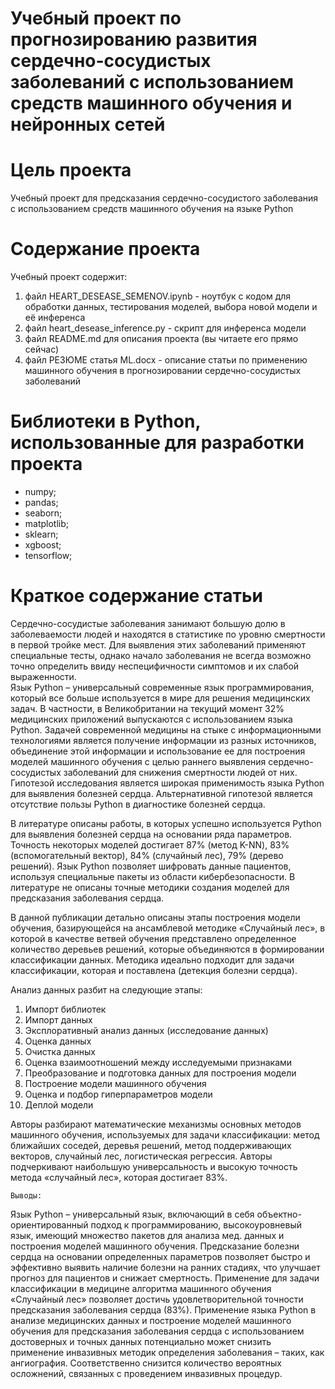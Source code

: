 # Учебный проект по прогнозированию развития сердечно-сосудистых заболеваний с использованием средств машинного обучения и нейронных сетей
# Цель проекта
Учебный проект для предсказания сердечно-сосудистого заболевания с использованием средств машинного обучения на языке Python
# Содержание проекта
Учебный проект содержит: 
1) файл HEART_DESEASE_SEMENOV.ipynb - ноутбук с кодом для обработки данных, тестирования моделей, выбора новой модели и её инференса
2) файл heart_desease_inference.py - скрипт для инференса модели
3) файл README.md для описания проекта (вы читаете его прямо сейчас)
4) файл РЕЗЮМЕ статья ML.docx - описание статьи по применению машинного обучения в прогнозировании сердечно-сосудистых заболеваний
# Библиотеки в Python, использованные для разработки проекта
- numpy;
- pandas;
- seaborn;
- matplotlib;
- sklearn;
- xgboost;
- tensorflow;
# Краткое содержание статьи
Сердечно-сосудистые заболевания занимают большую долю в заболеваемости людей и находятся в статистике по уровню смертности в первой тройке мест. Для выявления этих заболеваний применяют специальные тесты, однако начало заболевания не всегда возможно точно определить ввиду неспецифичности симптомов и их слабой выраженности.  
Язык Python – универсальный современные язык программирования, который все больше используется в мире для решения медицинских задач. В частности, в Великобритании на текущий момент 32% медицинских приложений выпускаются с использованием языка Python. Задачей современной медицины на стыке с информационными технологиями является получение информации из разных источников, объединение этой информации и использование ее для построения моделей машинного обучения с целью раннего выявления сердечно-сосудистых заболеваний для снижения смертности людей от них.
Гипотезой исследования является широкая применимость языка Python для выявления болезней сердца. Альтернативной гипотезой является отсутствие пользы Python в диагностике болезней сердца.

В литературе описаны работы, в которых успешно используется Python для выявления болезней сердца на основании ряда параметров. Точность некоторых моделей достигает 87% (метод K-NN), 83% (вспомогательный вектор), 84% (случайный лес), 79% (дерево решений). Язык Python позволяет шифровать данные пациентов, используя специальные пакеты из области кибербезопасности. В литературе не описаны точные методики создания моделей для предсказания заболевания сердца.

В данной публикации детально описаны этапы построения модели обучения, базирующейся на ансамблевой методике «Случайный лес», в которой в качестве ветвей обучения представлено определенное количество деревьев решений, которые объединяются в формировании классификации данных. Методика идеально подходит для задачи классификации, которая и поставлена (детекция болезни сердца). 

Анализ данных разбит на следующие этапы:
1)	Импорт библиотек
2)	Импорт данных
3)	Эксплоративный анализ данных (исследование данных)
4)	Оценка данных
5)	Очистка данных
6)	Оценка взаимоотношений между исследуемыми признаками 
7)	Преобразование и подготовка данных для построения модели
8)	Построение модели машинного обучения
9)	Оценка и подбор гиперпараметров модели
10)	Деплой модели

Авторы разбирают математические механизмы основных методов машинного обучения, используемых для задачи классификации: метод ближайших соседей, деревья решений, метод поддерживающих векторов, случайный лес, логистическая регрессия. Авторы подчеркивают наибольшую универсальность и высокую точность метода «случайный лес», которая достигает 83%. 

	Выводы: 
Язык Python – универсальный язык, включающий в себя объектно-ориентированный подход к программированию, высокоуровневый язык, имеющий множество пакетов для анализа мед. данных и построения моделей машинного обучения. 
Предсказание болезни сердца на основании определенных параметров позволяет быстро и эффективно выявить наличие болезни на ранних стадиях, что улучшает прогноз для пациентов и снижает смертность. 
Применение для задачи классификации в медицине алгоритма машинного обучения «Случайный лес» позволяет достичь удовлетворительной точности предсказания заболевания сердца (83%). 
Применение языка Python в анализе медицинских данных и построение моделей машинного обучения для предсказания заболевания сердца с использованием достоверных и точных данных потенциально может снизить применение инвазивных методик определения заболевания – таких, как ангиография. Соответственно снизится количество вероятных осложнений, связанных с проведением инвазивных процедур.
